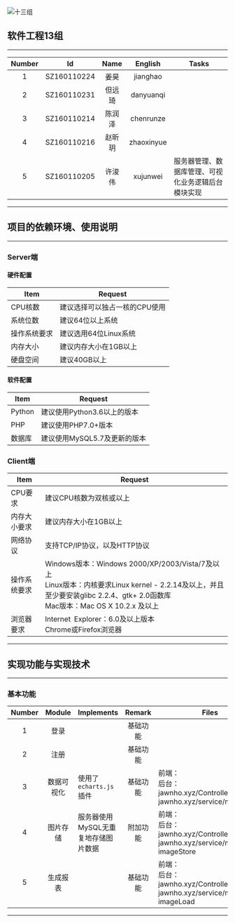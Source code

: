 ![十三组](https://timgsa.baidu.com/timg?image&quality=80&size=b9999_10000&sec=1540476601004&di=1836db18b117c2fada5324c06d62d2de&imgtype=0&src=http%3A%2F%2Fp8.qhimg.com%2Fdmsmty%2F350_200_%2Ft01b59f3c80d947c82d.jpg)  

## 软件工程13组
- - -
|Number| Id | Name | English | Tasks |
| :-: | :-: | :-: | :-: | - |
| 1 | SZ160110224 | 姜昊 | jianghao | 
| 2 | SZ160110231 | 但远琦 | danyuanqi | 
| 3 | SZ160110214 | 陈润泽 | chenrunze |
| 4 | SZ160110216 | 赵昕玥 | zhaoxinyue | 
| 5 | SZ160110205 | 许浚伟 | xujunwei | 服务器管理、数据库管理、可视化业务逻辑后台模块实现
- - -

## 项目的依赖环境、使用说明
- - -
### Server端
#### 硬件配置
|Item| Request |
| - | - |
| CPU核数 | 建议选择可以独占一核的CPU使用 |
| 系统位数 | 建议64位以上系统 |
| 操作系统要求 | 建议选用64位Linux系统 |
| 内存大小 | 建议内存大小在1GB以上 |
| 硬盘空间 | 建议40GB以上 |

#### 软件配置
|Item| Request |
| - | - |
| Python | 建议使用Python3.6以上的版本 |
| PHP | 建议使用PHP7.0+版本 |
| 数据库 | 建议使用MySQL5.7及更新的版本 |


### Client端

|Item| Request |
| - | - |
| CPU要求 | 建议CPU核数为双核或以上 |
| 内存大小要求 | 建议内存大小在1GB以上 |
| 网络协议 | 支持TCP/IP协议，以及HTTP协议 |
| 操作系统要求 | Windows版本：Windows 2000/XP/2003/Vista/7及以上 </br> Linux版本：内核要求Linux kernel - 2.2.14及以上，并且至少要安装glibc 2.2.4、gtk+ 2.0函数库 </br> Mac版本：Mac OS X 10.2.x 及以上
| 浏览器要求 | Internet Explorer：6.0及以上版本 </br> Chrome或Firefox浏览器 |
- - -

## 实现功能与实现技术
- - -
### 基本功能
|Number| Module | Implements | Remark | Files
| :-: | :-: | - | :-: | - |
| 1 | 登录 |  | 基础功能 |  | 
| 2 | 注册 |  | 基础功能 |  |
| 3 | 数据可视化 | 使用了 `echarts.js` 插件 | 基础功能 | 前端： </br>后台： jawnho.xyz/ControllerPost.php, jawnho.xyz/service/model.php |
| 4 | 图片存储 | 服务器使用MySQL无重复地存储图片数据 | 附加功能 | 前端： </br>后台： jawnho.xyz/ControllerPost.php, jawnho.xyz/service/model.php: imageStore |
| 5 | 生成报表 |  | 基础功能 | 前端：</br>后台： jawnho.xyz/ControllerGet.php, jawnho.xyz/service/model.php: imageLoad |
- - -
